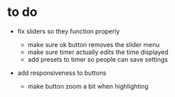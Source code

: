 # to do

- fix sliders so they function properly
    - make sure ok button removes the slider menu
    - make sure timer actually edits the time displayed
    - add presets to timer so people can save settings

- add responsiveness to buttons
    - make button zoom a bit when highlighting 
